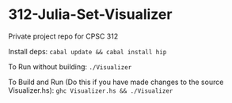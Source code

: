 # 312-Julia-Set-Visualizer

Private project repo for CPSC 312

Install deps:
`cabal update && cabal install hip`

To Run without building:
`./Visualizer`

To Build and Run (Do this if you have made changes to the source Visualizer.hs):
`ghc Visualizer.hs && ./Visualizer`
